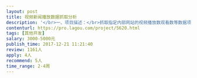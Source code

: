 ```yaml
---                
layout: post       
title: 视频新闻播放数据抓取分析           
description: '</br>一、项目描述：</br>抓取指定内部网站的视频播放数观看数等数据项，定期对数据进行分析</br></br>二、业务逻辑</br>要求每天获取数据，生成分析报表。报表包括按天，按周，按月的输出每个视频的观看数据等指标。</br></br>三、输出结果</br>分析报表以Excel形式生成。</br>'     
contenturl: https://pro.lagou.com/project/5620.html      
tags: [其他开发]            
salary: 3000-5000元          
publish_time: 2017-12-21 11:21:40         
review: 1161人                   
apply: 4人                   
recommend: 5人                   
time_range: 2-4周              
---                 
```

